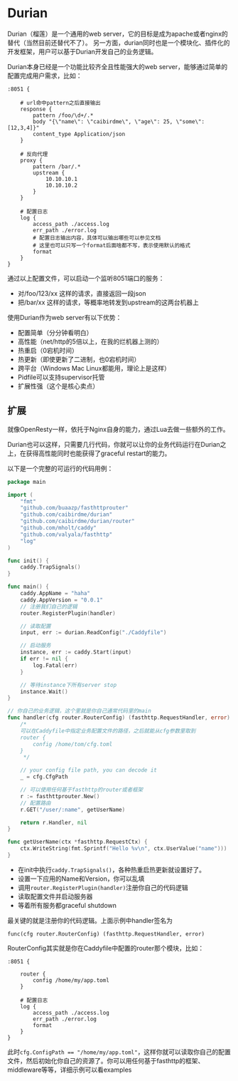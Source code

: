 # Durian

Durian（榴莲）是一个通用的web server，它的目标是成为apache或者nginx的替代（当然目前还替代不了）。
另一方面，durian同时也是一个模块化、插件化的开发框架，用户可以基于Durian开发自己的业务逻辑。

Durian本身已经是一个功能比较齐全且性能强大的web server，能够通过简单的配置完成用户需求，比如：
```
:8051 {

    # url命中pattern之后直接输出
    response {
        pattern /foo/\d+/.*
        body "{\"name\": \"caibirdme\", \"age\": 25, \"some\":[12,3,4]}"
        content_type Application/json
    }
    
    # 反向代理
    proxy {
        pattern /bar/.*
        upstream {
            10.10.10.1
            10.10.10.2
        }
    }

    # 配置日志
    log {
        access_path ./access.log
        err_path ./error.log
        # 配置日志输出内容，具体可以输出哪些可以参见文档
        # 这里也可以只写一个format后面啥都不写，表示使用默认的格式
        format
    }
}

```
通过以上配置文件，可以启动一个监听8051端口的服务：
* 对/foo/123/xx 这样的请求，直接返回一段json
* 把/bar/xx 这样的请求，等概率地转发到upstream的这两台机器上

使用Durian作为web server有以下优势：
* 配置简单（分分钟看明白）
* 高性能（net/http的5倍以上，在我的烂机器上测的）
* 热重启（0宕机时间）
* 热更新（即使更新了二进制，也0宕机时间）
* 跨平台（Windows Mac Linux都能用，理论上是这样）
* Pidfile可以支持supervisor托管
* 扩展性强（这个是核心卖点）

## 扩展
就像OpenResty一样，依托于Nginx自身的能力，通过Lua去做一些额外的工作。

Durian也可以这样，只需要几行代码，你就可以让你的业务代码运行在Durian之上，在获得高性能同时也能获得了graceful restart的能力。

以下是一个完整的可运行的代码用例：
```go
package main

import (
	"fmt"
	"github.com/buaazp/fasthttprouter"
	"github.com/caibirdme/durian"
	"github.com/caibirdme/durian/router"
	"github.com/mholt/caddy"
	"github.com/valyala/fasthttp"
	"log"
)

func init() {
	caddy.TrapSignals()
}

func main() {
	caddy.AppName = "haha"
	caddy.AppVersion = "0.0.1"
	// 注册我们自己的逻辑
	router.RegisterPlugin(handler)

	// 读取配置
	input, err := durian.ReadConfig("./Caddyfile")

	// 启动服务
	instance, err := caddy.Start(input)
	if err != nil {
		log.Fatal(err)
	}

	// 等待instance下所有server stop
	instance.Wait()
}

// 你自己的业务逻辑，这个里就是你自己通常代码里的main
func handler(cfg router.RouterConfig) (fasthttp.RequestHandler, error) {
	/*
	可以在Caddyfile中指定业务配置文件的路径，之后就能从cfg参数里取到
	router {
		config /home/tom/cfg.toml
	}
	 */

	// your config file path, you can decode it
	_ = cfg.CfgPath

	// 可以使用任何基于fasthttp的router或者框架
	r := fasthttprouter.New()
	// 配置路由
	r.GET("/user/:name", getUserName)

	return r.Handler, nil
}

func getUserName(ctx *fasthttp.RequestCtx) {
	ctx.WriteString(fmt.Sprintf("Hello %v\n", ctx.UserValue("name")))
}
```

* 在init中执行`caddy.TrapSignals()`，各种热重启热更新就设置好了。
* 设置一下应用的Name和Version，你可以乱填
* 调用`router.RegisterPlugin(handler)`注册你自己的代码逻辑
* 读取配置文件并启动服务器
* 等着所有服务都graceful shutdown

最关键的就是注册你的代码逻辑。上面示例中handler签名为

`func(cfg router.RouterConfig) (fasthttp.RequestHandler, error)`

RouterConfig其实就是你在Caddyfile中配置的router那个模块，比如：
```
:8051 {

    router {
        config /home/my/app.toml
    }

    # 配置日志
    log {
        access_path ./access.log
        err_path ./error.log
        format
    }
}
```
此时`cfg.ConfigPath == "/home/my/app.toml"`，这样你就可以读取你自己的配置文件，然后初始化你自己的资源了。你可以用任何基于fasthttp的框架、middleware等等，详细示例可以看examples